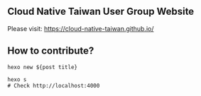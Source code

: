 ## Cloud Native Taiwan User Group Website
 Please visit: https://cloud-native-taiwan.github.io/

## How to contribute?

```
hexo new ${post title}

hexo s 
# Check http://localhost:4000
```
